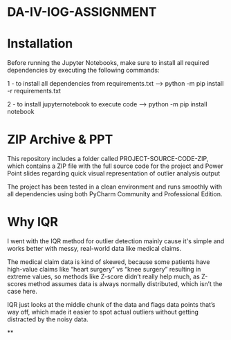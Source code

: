 # DA-IV-IOG-ASSIGNMENT

# Installation

Before running the Jupyter Notebooks, make sure to install all required dependencies by executing the following commands: 

1 - to install all dependencies from requirements.txt --> 
python -m pip install -r requirements.txt

2 - to install jupyternotebook to execute code  -->
python -m pip install notebook

# ZIP Archive & PPT
This repository includes a folder called PROJECT-SOURCE-CODE-ZIP, which contains a ZIP file with the full source code for the project and Power Point slides regarding quick visual representation of outlier analysis output

The project has been tested in a clean environment and runs smoothly with all dependencies using both PyCharm Community and Professional Edition.


#  Why IQR

I went with the IQR method for outlier detection mainly cause it's simple and works better with messy, real-world data like medical claims. 

The medical claim data is kind of skewed, because some patients have high-value claims like “heart surgery” vs “knee surgery” resulting in extreme values, so methods like Z-score didn’t really help much, as Z-scores method assumes data is always normally distributed, which isn’t the case here. 

IQR just looks at the middle chunk of the data and flags data points that’s way off, which made it easier to spot actual outliers without getting distracted by the noisy data.

**
